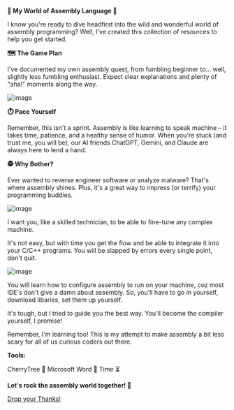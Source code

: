 **🔧 My World of Assembly Language 🔧**

I know you're ready to dive headfirst into the wild and wonderful world of assembly programming? Well, I've created this collection of resources to help you get started. 

**🗺️ The Game Plan**

I've documented my own assembly quest, from fumbling beginner to... well, slightly less fumbling enthusiast. Expect clear explanations and plenty of "aha!" moments along the way.

![image](https://github.com/user-attachments/assets/e6802fbb-3c32-473b-ac7c-57262e88992a)

**⏱️ Pace Yourself**

Remember, this isn't a sprint. Assembly is like learning to speak machine – it takes time, patience, and a healthy sense of humor. When you're stuck (and trust me, you will be), our AI friends ChatGPT, Gemini, and Claude are always here to lend a hand.

**🕵️ Why Bother?**

Ever wanted to reverse engineer software or analyze malware? That's where assembly shines. Plus, it's a great way to impress (or terrify) your programming buddies.

![image](https://github.com/user-attachments/assets/6a1c2faf-794d-43fd-b559-db449c3120ac)

I want you, like a skilled technician, to be able to fine-tune any complex machine. 

It's not easy, but with time you get the flow and be able to integrate it into your C/C++ programs. You will be slapped by errors every single point, don't quit. 

![image](https://github.com/user-attachments/assets/d43a9e8f-bf9a-42f6-9835-554598171d87)

You will learn how to configure assembly to run on your machine, coz most IDE's don't give a damn about assembly. So, you'll have to go in yourself, download libaries, set them up yourself. 

It's tough, but I tried to guide you the best way. You'll become the compiler yourself, I promise!

Remember, I'm learning too! This is my attempt to make assembly a bit less scary for all of us curious coders out there.

**Tools:**

CherryTree 🍒
Microsoft Word 📝
Time ⏳

**Let's rock the assembly world together! 🚀**

[Drop your Thanks!](https://www.paypal.com/donate/?hosted_button_id=ZKCJNMVY5Y9S6)

